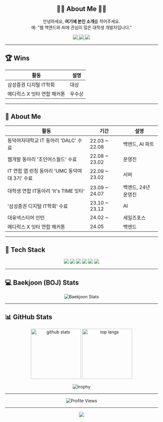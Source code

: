 <!-- 깃허브 프로필 README 예시 (물결 헤더 삭제, Stats 색상 변경, 가운데 정렬, 애니메이션 SVG 유지) -->

<!-- (Wave Banner 삭제됨) -->

<!-- 간단 자기소개 -->
<h2 align="center">🙋‍♀ About Me 🙋‍♀</h2>
<p align="center">
  안녕하세요, <strong>여기에 본인 소개</strong>를 적어주세요.<br/>
  예: "웹 백엔드와 AI에 관심이 많은 대학생 개발자입니다."
</p>

<!-- 주요 소셜/연락처 뱃지 -->
<p align="center">
  <a href="https://github.com/karl21-02">
    <img src="https://img.shields.io/badge/karl21-02?style=flat-square&logo=github&logoColor=white"/>
  </a>
  <a href="mailto:manuna530@gmail.com" target="_blank">
    <img src="https://img.shields.io/badge/Gmail=email?style=flat-square&logo=gmail&logoColor=white"/>
  </a>
  <a href="https://www.linkedin.com/in/%EC%A4%80%ED%9D%AC-%EA%B9%80-8a731b230/" target="_blank">
    <img src="https://img.shields.io/badge/LinkedIn-21759B?style=flat-square&logo=wordpress&logoColor=white"/>
  </a>
</p>

---

## 🏆 Wins
<div align="center">
  <table>
    <thead>
      <tr>
        <th>활동</th>
        <th>설명</th>
      </tr>
    </thead>
    <tbody>
      <tr>
        <td>삼성증권 디지털 IT학회</td>
        <td>대상</td>
      </tr>
      <tr>
        <td>메디럭스 X 잇타 연합 해커톤</td>
        <td>우수상</td>
      </tr>
    </tbody>
  </table>
</div>

---

## 💁 About Me
<div align="center">
  <table>
    <thead>
      <tr>
        <th>활동</th>
        <th>기간</th>
        <th>설명</th>
      </tr>
    </thead>
    <tbody>
      <tr>
        <td>동덕여자대학교 IT 동아리 'DALC' 수료</td>
        <td>22.03 ~ 22.08</td>
        <td>백엔드, AI 파트</td>
      </tr>
      <tr>
        <td>웹개발 동아리 '조인어스월드' 수료</td>
        <td>22.08 ~ 23.02</td>
        <td>운영진</td>
      </tr>
      <tr>
        <td>IT 연합 앱 런칭 동아리 'UMC 동덕여대 3기' 수료</td>
        <td>22.09 ~ 23.02</td>
        <td>서버</td>
      </tr>
      <tr>
        <td>대학생 연합 IT동아리 'It's TIME 잇타'</td>
        <td>23.09 ~ 24.07</td>
        <td>백엔드, 24년 운영진</td>
      </tr>
      <tr>
        <td>'삼성증권 디지털 IT학회' 수료</td>
        <td>23.10 ~ 23.12</td>
        <td>AI</td>
      </tr>
      <tr>
        <td>대유넥스티어 인턴</td>
        <td>24.02 ~</td>
        <td>세일즈포스</td>
      </tr>
      <tr>
        <td>메디럭스 X 잇타 연합 해커톤</td>
        <td>24.05</td>
        <td>백엔드</td>
      </tr>
    </tbody>
  </table>
</div>

---

## 🔧 Tech Stack
<p align="center">
  <!-- 원하는 스택/툴 뱃지를 추가 -->
  <img src="https://img.shields.io/badge/Java-007396?style=flat-square&logo=OpenJDK&logoColor=white"/>
  <img src="https://img.shields.io/badge/JavaScript-f7df1e?style=flat-square&logo=javascript&logoColor=black"/>
  <img src="https://img.shields.io/badge/TypeScript-3178c6?style=flat-square&logo=typescript&logoColor=white"/>
  <img src="https://img.shields.io/badge/Node.js-339933?style=flat-square&logo=node.js&logoColor=white"/>
  <img src="https://img.shields.io/badge/Python-3776ab?style=flat-square&logo=python&logoColor=white"/>
  <img src="https://img.shields.io/badge/Salesforce-00A1E0?style=flat-square&logo=Salesforce&logoColor=white"/>
</p>

---

## 💻 Baekjoon (BOJ) Stats
<p align="center">
  <!-- Solved.ac 통계 뱃지(mazassumnida 등) 예시: YOUR_BAEKJOON_ID 교체 -->
  <img src="http://mazassumnida.wtf/api/v2/generate_badge?boj=manuna530" alt="Baekjoon Stats" />
</p>

---

## 📊 GitHub Stats
<p align="center">
  <!-- 깃허브 스탯 카드: 테마 변경 (onedark) -->
  <img src="https://github-readme-stats.vercel.app/api?username=karl21-02&show_icons=true&theme=onedark" height="165" alt="github stats" />
  
  <!-- 가장 많이 사용한 언어: 테마도 동일(onelight, onedark 등) -->
  <img src="https://github-readme-stats.vercel.app/api/top-langs/?username=karl21-02&layout=compact&theme=onedark" height="165" alt="top langs" />
</p>

<!-- 깃허브 트로피 (옵션), onedark 테마 -->
<p align="center">
  <img src="https://github-profile-trophy.vercel.app/?username=karl21-02&row=1&column=7&theme=onedark" alt="trophy" />
</p>

---

<!-- (옵션) 프로필 방문자 수 뱃지 -->
<p align="center">
  <img src="https://komarev.com/ghpvc/?username=karl21-02&style=flat-square" alt="Profile Views"/>
</p>

---

<!-- 하단 배너(옵션) -->
<p align="center">
  <img src="https://capsule-render.vercel.app/api?type=soft&color=auto&height=90&section=footer&text=Thank%20You!&fontSize=20" />
</p>
